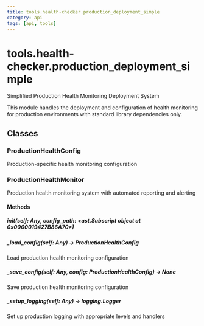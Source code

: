 ```yaml
---
title: tools.health-checker.production_deployment_simple
category: api
tags: [api, tools]
---
```


# tools.health-checker.production_deployment_simple

Simplified Production Health Monitoring Deployment System

This module handles the deployment and configuration of health monitoring
for production environments with standard library dependencies only.

## Classes

### ProductionHealthConfig

Production-specific health monitoring configuration

### ProductionHealthMonitor

Production health monitoring system with automated reporting and alerting

#### Methods

##### __init__(self: Any, config_path: <ast.Subscript object at 0x0000019427B86A70>)



##### _load_config(self: Any) -> ProductionHealthConfig

Load production health monitoring configuration

##### _save_config(self: Any, config: ProductionHealthConfig) -> None

Save production health monitoring configuration

##### _setup_logging(self: Any) -> logging.Logger

Set up production logging with appropriate levels and handlers

